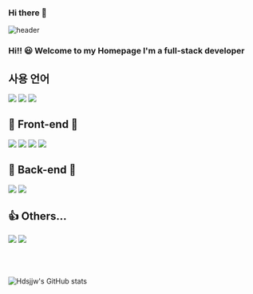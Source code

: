 ### Hi there 👋

<!--
**hdsjiw/hdsjiw** is a ✨ _special_ ✨ repository because its `README.md` (this file) appears on your GitHub profile.

Here are some ideas to get you started:

- 🔭 I’m currently working on ...
- 🌱 I’m currently learning ...
- 👯 I’m looking to collaborate on ...
- 🤔 I’m looking for help with ...
- 💬 Ask me about ...
- 📫 How to reach me: ...
- 😄 Pronouns: ...
- ⚡ Fun fact: ...
-->
![header](https://capsule-render.vercel.app/api?type=slice&color=3dd951&fontSize=40)

### Hi!! 😃 Welcome to my Homepage I'm a full-stack developer

## 사용 언어
<div>
<img src="https://img.shields.io/badge/HTML-ES34F26?style=for-the-badge&logo=python&logoColor=white">
<img src="https://img.shields.io/badge/JAVA-007396?style=for-the-badge&logo=java&logoColor=white">
<img src="https://img.shields.io/badge/PYTHON-3776AB?style=for-the-badge&logo=python&logoColor=white">
</div>

## 🔴 Front-end 🔴
<div>
<img src="https://img.shields.io/badge/CSS-1572B6?style=for-the-badge&logo=python&logoColor=white">
<img src="https://img.shields.io/badge/JAVASCRIPT-F7DF1E?style=for-the-badge&logo=python&logoColor=white">
<img src="https://img.shields.io/badge/React-61DAFB?style=for-the-badge&logo=react&logoColor=white">
<img src="https://img.shields.io/badge/TypeScript-3178C6?style=for-the-badge&logo=react&logoColor=white">
</div>

## 💙 Back-end 💙
<div>
<img src="https://img.shields.io/badge/Spring-6DB33F?style=for-the-badge&logo=react&logoColor=white">
<img src="https://img.shields.io/badge/MySQL-4479A1?style=for-the-badge&logo=react&logoColor=white">
</div>

## 👍 Others...
<div>
<img src="https://img.shields.io/badge/github-181717?style=for-the-badge&logo=github&logoColor=white">
<img src="https://img.shields.io/badge/aws-232F3E?style=for-the-badge&logo=aws&logoColor=white">
</div>

<br/><br/><br/>
![Hdsjjw's GitHub stats](https://github-readme-stats.vercel.app/api?username=anuraghazra&show_icons=true&theme=radical)
